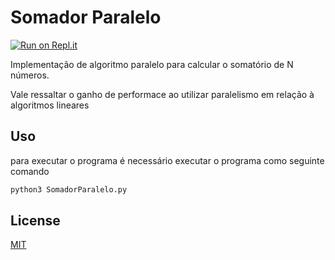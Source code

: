 # Somador Paralelo

[![Run on Repl.it](https://repl.it/badge/github/Saviollage/Somador-Paralelo)](https://repl.it/github/Saviollage/Somador-Paralelo)

Implementação de algoritmo paralelo para calcular o somatório de N números. 

Vale ressaltar o ganho de performace ao utilizar paralelismo em relação à algoritmos lineares

## Uso

para executar o programa é necessário executar o programa como  seguinte comando

```bash
python3 SomadorParalelo.py
```


## License
[MIT](https://choosealicense.com/licenses/mit/)